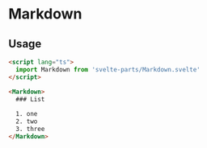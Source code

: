 
# Markdown

## Usage

```html
<script lang="ts">
  import Markdown from 'svelte-parts/Markdown.svelte'
</script>

<Markdown>
  ### List
  
  1. one
  2. two
  3. three
</Markdown>
```


